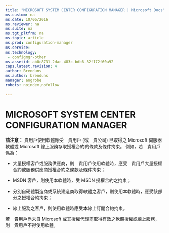 ```yaml
---
title: "MICROSOFT SYSTEM CENTER CONFIGURATION MANAGER | Microsoft Docs"
ms.custom: na
ms.date: 10/06/2016
ms.reviewer: na
ms.suite: na
ms.tgt_pltfrm: na
ms.topic: article
ms.prod: configuration-manager
ms.service:
ms.technology:
 - configmgr-other
ms.assetid: ab0c8731-2dac-483c-bdb6-32f172f60a92
caps.latest.revision: 4
author: Brenduns
ms.author: brenduns
manager: angrobe
robots: noindex,nofollow

---
```

# MICROSOFT SYSTEM CENTER CONFIGURATION MANAGER
**請注意：** 貴用戶使用軟體應受　貴用戶 \(或　貴公司\) 已取得之 Microsoft 伺服器軟體或 Microsoft 線上服務存取授權合約的條款及條件拘束。 例如，若　貴用戶係為：  
  
-   大量授權客戶或服務供應商，則　貴用戶使用軟體時，應受　貴用戶大量授權合約或服務供應商授權合約之條款及條件拘束；  
  
-   MSDN 客戶，則使用本軟體時，受 MSDN 授權合約之拘束；  
  
-   分別自硬體製造商或系統建造商取得軟體之客戶，則使用本軟體時，應受該部分之授權合約拘束；  
  
-   線上服務之客戶，則使用軟體時應受本線上訂閱合約拘束。  
  
 若　貴用戶尚未自 Microsoft 或其授權代理商取得有效之軟體授權或線上服務，則　貴用戶不得使用軟體。
